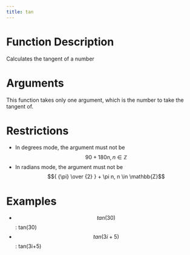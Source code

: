 ```yaml
---
title: tan
---
```


<script src='https://cdnjs.cloudflare.com/ajax/libs/mathjax/2.7.5/latest.js?config=TeX-MML-AM_CHTML' async></script>

# Function Description
Calculates the tangent of a number

# Arguments
This function takes only one argument, which is the number to take the tangent of.

# Restrictions
- In degrees mode, the argument must not be $$90 + 180n, n \in \mathbb{Z}$$
- In radians mode, the argument must not be $${ {\pi} \over {2} } + \pi n, n \in \mathbb{Z}$$

# Examples
- $$tan(30)$$: tan(30)
- $$tan(3i + 5)$$: tan(3i+5)
